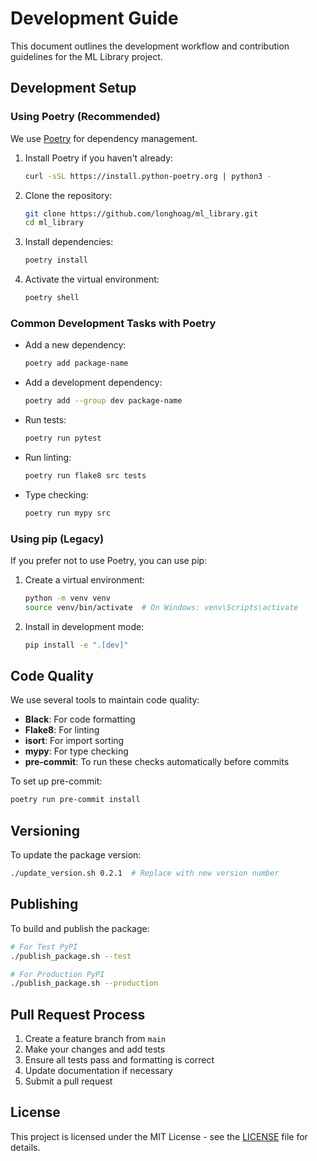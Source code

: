 # Development Guide

This document outlines the development workflow and contribution guidelines for the ML Library project.

## Development Setup

### Using Poetry (Recommended)

We use [Poetry](https://python-poetry.org/) for dependency management.

1. Install Poetry if you haven't already:
   ```bash
   curl -sSL https://install.python-poetry.org | python3 -
   ```

2. Clone the repository:
   ```bash
   git clone https://github.com/longhoag/ml_library.git
   cd ml_library
   ```

3. Install dependencies:
   ```bash
   poetry install
   ```

4. Activate the virtual environment:
   ```bash
   poetry shell
   ```

### Common Development Tasks with Poetry

- Add a new dependency:
  ```bash
  poetry add package-name
  ```

- Add a development dependency:
  ```bash
  poetry add --group dev package-name
  ```

- Run tests:
  ```bash
  poetry run pytest
  ```

- Run linting:
  ```bash
  poetry run flake8 src tests
  ```

- Type checking:
  ```bash
  poetry run mypy src
  ```

### Using pip (Legacy)

If you prefer not to use Poetry, you can use pip:

1. Create a virtual environment:
   ```bash
   python -m venv venv
   source venv/bin/activate  # On Windows: venv\Scripts\activate
   ```

2. Install in development mode:
   ```bash
   pip install -e ".[dev]"
   ```

## Code Quality

We use several tools to maintain code quality:

- **Black**: For code formatting
- **Flake8**: For linting
- **isort**: For import sorting
- **mypy**: For type checking
- **pre-commit**: To run these checks automatically before commits

To set up pre-commit:

```bash
poetry run pre-commit install
```

## Versioning

To update the package version:

```bash
./update_version.sh 0.2.1  # Replace with new version number
```

## Publishing

To build and publish the package:

```bash
# For Test PyPI
./publish_package.sh --test

# For Production PyPI
./publish_package.sh --production
```

## Pull Request Process

1. Create a feature branch from `main`
2. Make your changes and add tests
3. Ensure all tests pass and formatting is correct
4. Update documentation if necessary
5. Submit a pull request

## License

This project is licensed under the MIT License - see the [LICENSE](LICENSE) file for details.
